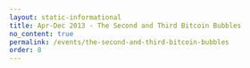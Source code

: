 ```yaml
---
layout: static-informational
title: Apr-Dec 2013 - The Second and Third Bitcoin Bubbles
no_content: true
permalink: /events/the-second-and-third-bitcoin-bubbles
order: 8
---
```

